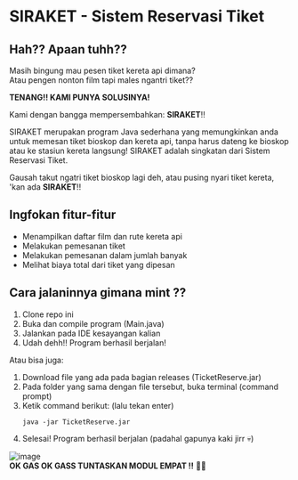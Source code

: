 # SIRAKET - Sistem Reservasi Tiket

## Hah?? Apaan tuhh??
Masih bingung mau pesen tiket kereta api dimana?  
Atau pengen nonton film tapi males ngantri tiket??  

**TENANG!! KAMI PUNYA SOLUSINYA!**

Kami dengan bangga mempersembahkan: **SIRAKET**!!

SIRAKET merupakan program Java sederhana yang memungkinkan anda untuk memesan tiket bioskop dan kereta api, tanpa harus dateng ke bioskop atau ke stasiun kereta langsung! SIRAKET adalah singkatan dari Sistem Reservasi Tiket.

Gausah takut ngatri tiket bioskop lagi deh, atau pusing nyari tiket kereta, 'kan ada **SIRAKET**!!

## Ingfokan fitur-fitur
- Menampilkan daftar film dan rute kereta api
- Melakukan pemesanan tiket
- Melakukan pemesanan dalam jumlah banyak
- Melihat biaya total dari tiket yang dipesan

## Cara jalaninnya gimana mint ??
1. Clone repo ini
2. Buka dan compile program (Main.java)
3. Jalankan pada IDE kesayangan kalian
4. Udah dehh!! Program berhasil berjalan!

Atau bisa juga:  
1. Download file yang ada pada bagian releases (TicketReserve.jar)
2. Pada folder yang sama dengan file tersebut, buka terminal (command prompt)
3. Ketik command berikut: (lalu tekan enter)
   ```
   java -jar TicketReserve.jar
   ```  
4. Selesai! Program berhasil berjalan (padahal gapunya kaki jirr 💀)  

![image](https://github.com/user-attachments/assets/d8a583cd-abe9-4246-903a-ef249c94d6f6)  
**OK GAS OK GASS TUNTASKAN MODUL EMPAT !!** 💪💪




<!--*lebih baik daripada SIPEDO, SiPEPEK, dan aplikasi pemerintah nyeleneh lainnya.-->
